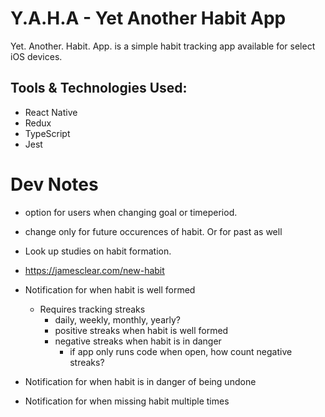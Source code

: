 # Y.A.H.A - Yet Another Habit App

Yet. Another. Habit. App. is a simple habit tracking app available for select iOS devices.

## Tools & Technologies Used:

- React Native
- Redux
- TypeScript
- Jest

# Dev Notes

- option for users when changing goal or timeperiod.
- change only for future occurences of habit. Or for past as well

- Look up studies on habit formation.
- https://jamesclear.com/new-habit
- Notification for when habit is well formed
  - Requires tracking streaks
    - daily, weekly, monthly, yearly?
    - positive streaks when habit is well formed
    - negative streaks when habit is in danger
      - if app only runs code when open, how count negative streaks?
- Notification for when habit is in danger of being undone
- Notification for when missing habit multiple times
